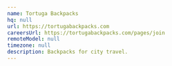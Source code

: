 ```yaml
---
name: Tortuga Backpacks
hq: null
url: https://tortugabackpacks.com
careersUrl: https://tortugabackpacks.com/pages/join
remoteModel: null
timezone: null
description: Backpacks for city travel.
---
```

